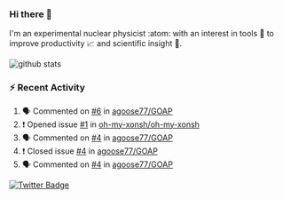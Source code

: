 ### Hi there 👋 

I'm an experimental nuclear physicist :atom: with an interest in tools :wrench: to improve productivity :chart_with_upwards_trend: and scientific insight :telescope:.

![github stats](https://github-readme-stats.vercel.app/api?username=agoose77&show_icons=true&hide_rank=true&hide_title=true&bg_color=30,e76445,904e95&text_color=efe3ec&icon_color=efe3ec)
<!--
**agoose77/agoose77** is a ✨ _special_ ✨ repository because its `README.md` (this file) appears on your GitHub profile.

Here are some ideas to get you started:

- 🔭 I’m currently working on ...
- 🌱 I’m currently learning ...
- 👯 I’m looking to collaborate on ...
- 🤔 I’m looking for help with ...
- 💬 Ask me about ...
- 📫 How to reach me: ...
- 😄 Pronouns: ...
- ⚡ Fun fact: ...
-->

### :zap: Recent Activity
<!--START_SECTION:activity-->
1. 🗣 Commented on [#6](https://github.com/agoose77/GOAP/issues/6) in [agoose77/GOAP](https://github.com/agoose77/GOAP)
2. ❗️ Opened issue [#1](https://github.com/oh-my-xonsh/oh-my-xonsh/issues/1) in [oh-my-xonsh/oh-my-xonsh](https://github.com/oh-my-xonsh/oh-my-xonsh)
3. 🗣 Commented on [#4](https://github.com/agoose77/GOAP/issues/4) in [agoose77/GOAP](https://github.com/agoose77/GOAP)
4. ❗️ Closed issue [#4](https://github.com/agoose77/GOAP/issues/4) in [agoose77/GOAP](https://github.com/agoose77/GOAP)
5. 🗣 Commented on [#4](https://github.com/agoose77/GOAP/issues/4) in [agoose77/GOAP](https://github.com/agoose77/GOAP)
<!--END_SECTION:activity-->


[![Twitter Badge](https://img.shields.io/twitter/follow/agoose77?style=flat-square&logo=Twitter&logoColor=white&color=cornflowerblue)](https://twitter.com/agoose77)
